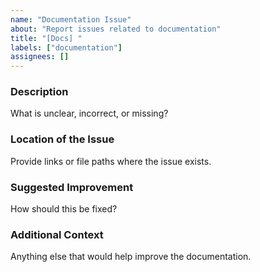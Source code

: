 ```yaml
---
name: "Documentation Issue"
about: "Report issues related to documentation"
title: "[Docs] "
labels: ["documentation"]
assignees: []
---
```


### Description  
What is unclear, incorrect, or missing?

### Location of the Issue  
Provide links or file paths where the issue exists.

### Suggested Improvement  
How should this be fixed?

### Additional Context  
Anything else that would help improve the documentation.
